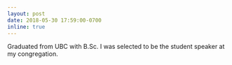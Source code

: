 ```yaml
---
layout: post
date: 2018-05-30 17:59:00-0700
inline: true
---
```


Graduated from UBC with B.Sc. I was selected to be the student speaker at my congregation.
